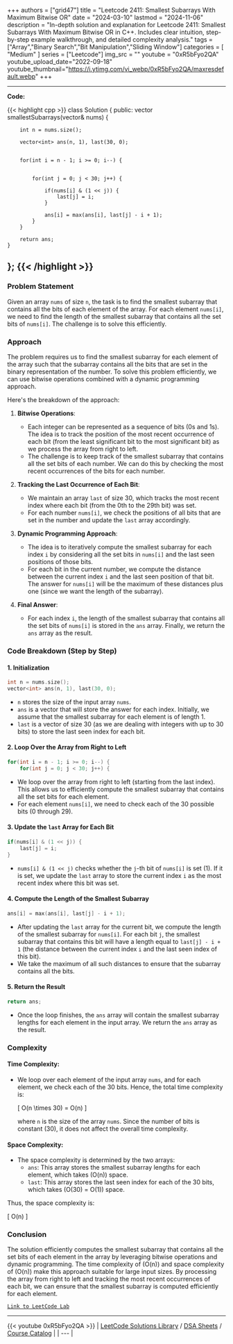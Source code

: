 
+++
authors = ["grid47"]
title = "Leetcode 2411: Smallest Subarrays With Maximum Bitwise OR"
date = "2024-03-10"
lastmod = "2024-11-06"
description = "In-depth solution and explanation for Leetcode 2411: Smallest Subarrays With Maximum Bitwise OR in C++. Includes clear intuition, step-by-step example walkthrough, and detailed complexity analysis."
tags = ["Array","Binary Search","Bit Manipulation","Sliding Window"]
categories = [
    "Medium"
]
series = ["Leetcode"]
img_src = ""
youtube = "0xR5bFyo2QA"
youtube_upload_date="2022-09-18"
youtube_thumbnail="https://i.ytimg.com/vi_webp/0xR5bFyo2QA/maxresdefault.webp"
+++



---
**Code:**

{{< highlight cpp >}}
class Solution {
public:
    vector<int> smallestSubarrays(vector<int>& nums) {
        
        int n = nums.size();
        
        vector<int> ans(n, 1), last(30, 0);
        
        
        for(int i = n - 1; i >= 0; i--) {
            
            
            for(int j = 0; j < 30; j++) {
                
                if(nums[i] & (1 << j)) {
                    last[j] = i;
                }
                
                ans[i] = max(ans[i], last[j] - i + 1);
            }
        }
        
        return ans;
    }
};
{{< /highlight >}}
---

### Problem Statement

Given an array `nums` of size `n`, the task is to find the smallest subarray that contains all the bits of each element of the array. For each element `nums[i]`, we need to find the length of the smallest subarray that contains all the set bits of `nums[i]`. The challenge is to solve this efficiently.

### Approach

The problem requires us to find the smallest subarray for each element of the array such that the subarray contains all the bits that are set in the binary representation of the number. To solve this problem efficiently, we can use bitwise operations combined with a dynamic programming approach.

Here's the breakdown of the approach:

1. **Bitwise Operations**:
    - Each integer can be represented as a sequence of bits (0s and 1s). The idea is to track the position of the most recent occurrence of each bit (from the least significant bit to the most significant bit) as we process the array from right to left.
    - The challenge is to keep track of the smallest subarray that contains all the set bits of each number. We can do this by checking the most recent occurrences of the bits for each number.

2. **Tracking the Last Occurrence of Each Bit**:
    - We maintain an array `last` of size 30, which tracks the most recent index where each bit (from the 0th to the 29th bit) was set.
    - For each number `nums[i]`, we check the positions of all bits that are set in the number and update the `last` array accordingly.

3. **Dynamic Programming Approach**:
    - The idea is to iteratively compute the smallest subarray for each index `i` by considering all the set bits in `nums[i]` and the last seen positions of those bits.
    - For each bit in the current number, we compute the distance between the current index `i` and the last seen position of that bit. The answer for `nums[i]` will be the maximum of these distances plus one (since we want the length of the subarray).

4. **Final Answer**:
    - For each index `i`, the length of the smallest subarray that contains all the set bits of `nums[i]` is stored in the `ans` array. Finally, we return the `ans` array as the result.

### Code Breakdown (Step by Step)

#### 1. Initialization

```cpp
int n = nums.size();
vector<int> ans(n, 1), last(30, 0);
```

- `n` stores the size of the input array `nums`.
- `ans` is a vector that will store the answer for each index. Initially, we assume that the smallest subarray for each element is of length 1.
- `last` is a vector of size 30 (as we are dealing with integers with up to 30 bits) to store the last seen index for each bit.

#### 2. Loop Over the Array from Right to Left

```cpp
for(int i = n - 1; i >= 0; i--) {
    for(int j = 0; j < 30; j++) {
```

- We loop over the array from right to left (starting from the last index). This allows us to efficiently compute the smallest subarray that contains all the set bits for each element.
- For each element `nums[i]`, we need to check each of the 30 possible bits (0 through 29).

#### 3. Update the `last` Array for Each Bit

```cpp
if(nums[i] & (1 << j)) {
    last[j] = i;
}
```

- `nums[i] & (1 << j)` checks whether the `j`-th bit of `nums[i]` is set (1). If it is set, we update the `last` array to store the current index `i` as the most recent index where this bit was set.

#### 4. Compute the Length of the Smallest Subarray

```cpp
ans[i] = max(ans[i], last[j] - i + 1);
```

- After updating the `last` array for the current bit, we compute the length of the smallest subarray for `nums[i]`. For each bit `j`, the smallest subarray that contains this bit will have a length equal to `last[j] - i + 1` (the distance between the current index `i` and the last seen index of this bit).
- We take the maximum of all such distances to ensure that the subarray contains all the bits.

#### 5. Return the Result

```cpp
return ans;
```

- Once the loop finishes, the `ans` array will contain the smallest subarray lengths for each element in the input array. We return the `ans` array as the result.

### Complexity

#### Time Complexity:

- We loop over each element of the input array `nums`, and for each element, we check each of the 30 bits. Hence, the total time complexity is:
  
  \[
  O(n \times 30) = O(n)
  \]
  
  where `n` is the size of the array `nums`. Since the number of bits is constant (30), it does not affect the overall time complexity.

#### Space Complexity:

- The space complexity is determined by the two arrays:
  - `ans`: This array stores the smallest subarray lengths for each element, which takes \(O(n)\) space.
  - `last`: This array stores the last seen index for each of the 30 bits, which takes \(O(30) = O(1)\) space.
  
Thus, the space complexity is:

\[
O(n)
\]

### Conclusion

The solution efficiently computes the smallest subarray that contains all the set bits of each element in the array by leveraging bitwise operations and dynamic programming. The time complexity of \(O(n)\) and space complexity of \(O(n)\) make this approach suitable for large input sizes. By processing the array from right to left and tracking the most recent occurrences of each bit, we can ensure that the smallest subarray is computed efficiently for each element.

[`Link to LeetCode Lab`](https://leetcode.com/problems/smallest-subarrays-with-maximum-bitwise-or/description/)

---
{{< youtube 0xR5bFyo2QA >}}
| [LeetCode Solutions Library](https://grid47.xyz/leetcode/) / [DSA Sheets](https://grid47.xyz/sheets/) / [Course Catalog](https://grid47.xyz/courses/) |
| --- |
